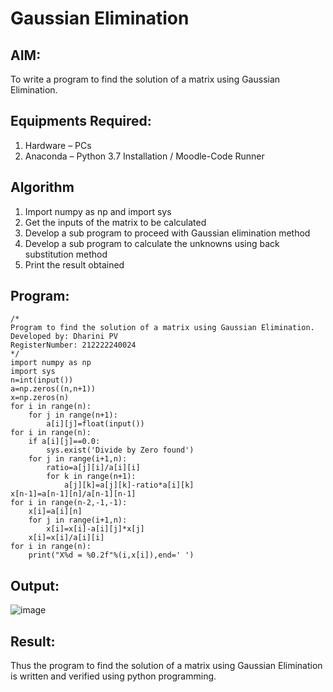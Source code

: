 # Gaussian Elimination

## AIM:
To write a program to find the solution of a matrix using Gaussian Elimination.

## Equipments Required:
1. Hardware – PCs
2. Anaconda – Python 3.7 Installation / Moodle-Code Runner

## Algorithm
1. Import numpy as np and import sys
2. Get the inputs of the matrix to be calculated
3. Develop a sub program to proceed with Gaussian elimination method
4. Develop a sub program to calculate the unknowns using back substitution method
5. Print the result obtained

## Program:
```
/*
Program to find the solution of a matrix using Gaussian Elimination.
Developed by: Dharini PV
RegisterNumber: 212222240024
*/
import numpy as np
import sys
n=int(input())
a=np.zeros((n,n+1))
x=np.zeros(n)
for i in range(n):
    for j in range(n+1):
        a[i][j]=float(input())
for i in range(n):
    if a[i][j]==0.0:
        sys.exist('Divide by Zero found')
    for j in range(i+1,n):
        ratio=a[j][i]/a[i][i]
        for k in range(n+1):
            a[j][k]=a[j][k]-ratio*a[i][k]
x[n-1]=a[n-1][n]/a[n-1][n-1]
for i in range(n-2,-1,-1):
    x[i]=a[i][n]
    for j in range(i+1,n):
        x[i]=x[i]-a[i][j]*x[j]
    x[i]=x[i]/a[i][i]
for i in range(n):
    print("X%d = %0.2f"%(i,x[i]),end=' ')
```

## Output:
![image](https://github.com/DHARINIPV/Gaussian/assets/119400845/db98c233-bb60-4b12-8965-1e78f3cacbba)

## Result:
Thus the program to find the solution of a matrix using Gaussian Elimination is written and verified using python programming.

